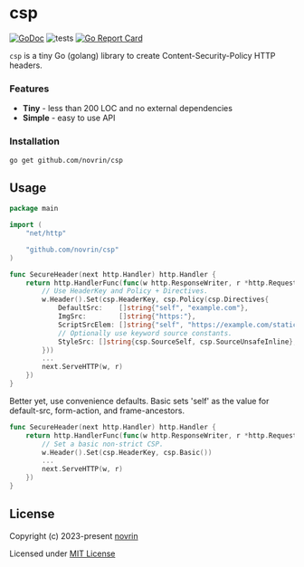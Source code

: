 # csp

[![GoDoc](https://godoc.org/github.com/novrin/csp?status.svg)](https://pkg.go.dev/github.com/novrin/csp) 
![tests](https://github.com/novrin/csp/workflows/tests/badge.svg)
[![Go Report Card](https://goreportcard.com/badge/github.com/novrin/csp)](https://goreportcard.com/report/github.com/novrin/csp)

`csp` is a tiny Go (golang) library to create Content-Security-Policy HTTP headers.

### Features

* **Tiny** - less than 200 LOC and no external dependencies
* **Simple** - easy to use API

### Installation

```shell
go get github.com/novrin/csp
``` 

## Usage

```go
package main

import (
	"net/http"

	"github.com/novrin/csp"
)

func SecureHeader(next http.Handler) http.Handler {
	return http.HandlerFunc(func(w http.ResponseWriter, r *http.Request) {
		// Use HeaderKey and Policy + Directives.
		w.Header().Set(csp.HeaderKey, csp.Policy(csp.Directives{
			DefaultSrc:    []string{"self", "example.com"},
			ImgSrc:        []string{"https:"},
			ScriptSrcElem: []string{"self", "https://example.com/static/app.js"},
			// Optionally use keyword source constants.
			StyleSrc: []string{csp.SourceSelf, csp.SourceUnsafeInline},
		}))
		...
		next.ServeHTTP(w, r)
	})
}
```

Better yet, use convenience defaults. Basic sets 'self' as the value for default-src, form-action, and frame-ancestors.

```go
func SecureHeader(next http.Handler) http.Handler {
	return http.HandlerFunc(func(w http.ResponseWriter, r *http.Request) {
		// Set a basic non-strict CSP.
		w.Header().Set(csp.HeaderKey, csp.Basic())
		...
		next.ServeHTTP(w, r)
	})
}
```

## License

Copyright (c) 2023-present [novrin](https://github.com/novrin)

Licensed under [MIT License](./LICENSE)